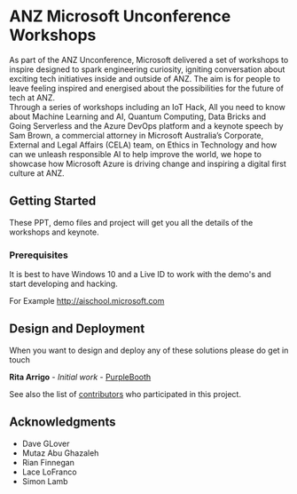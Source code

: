 # ANZ Microsoft Unconference Workshops

As part of the ANZ Unconference, Microsoft delivered a set of workshops to inspire designed to spark engineering curiosity, igniting conversation about exciting tech initiatives inside and 
outside of ANZ.  The aim is for people to leave feeling inspired and energised about the possibilities for the future of tech at ANZ.   
Through a series of workshops including an IoT Hack, All you need to know about Machine Learning and AI, Quantum Computing, 
Data Bricks and Going Serverless and the Azure DevOps platform  and a keynote speech by  Sam Brown,
 a commercial attorney in Microsoft Australia’s Corporate, External and Legal Affairs (CELA) team, 
 on Ethics in Technology and how can we unleash responsible AI to help improve the world,
 we hope to showcase how Microsoft Azure is driving change and inspiring a digital first culture at ANZ.    


## Getting Started

These PPT, demo files and project  will get you all the details of the workshops and keynote.

### Prerequisites

It is best to have Windows 10 and a Live ID to work with the demo's and start developing and hacking.

For Example http://aischool.microsoft.com 

## Design and Deployment

When you want to design and deploy any of these solutions please do get in touch

**Rita Arrigo** - *Initial work* - [PurpleBooth](https://github.com/riarrigo)

See also the list of [contributors](https://github.com/your/project/contributors) who participated in this project.


## Acknowledgments

* Dave GLover
* Mutaz Abu Ghazaleh
* Rian Finnegan
* Lace LoFranco
* Simon Lamb


